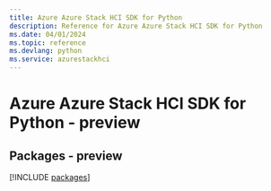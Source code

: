 ```yaml
---
title: Azure Azure Stack HCI SDK for Python
description: Reference for Azure Azure Stack HCI SDK for Python
ms.date: 04/01/2024
ms.topic: reference
ms.devlang: python
ms.service: azurestackhci
---
```

# Azure Azure Stack HCI SDK for Python - preview
## Packages - preview
[!INCLUDE [packages](azure-stack-hci-index.md)]